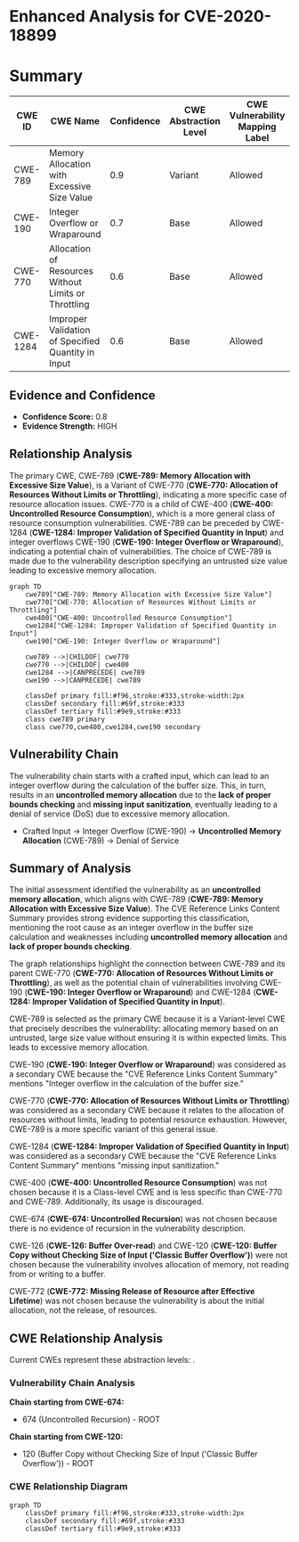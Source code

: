 # Enhanced Analysis for CVE-2020-18899

# Summary
| CWE ID | CWE Name | Confidence | CWE Abstraction Level | CWE Vulnerability Mapping Label | CWE-Vulnerability Mapping Notes |
|---|---|---|---|---|---|
| CWE-789 | Memory Allocation with Excessive Size Value | 0.9 | Variant | Allowed | Primary CWE |
| CWE-190 | Integer Overflow or Wraparound | 0.7 | Base | Allowed | Secondary Candidate |
| CWE-770 | Allocation of Resources Without Limits or Throttling | 0.6 | Base | Allowed | Secondary Candidate |
| CWE-1284 | Improper Validation of Specified Quantity in Input | 0.6 | Base | Allowed | Secondary Candidate |

## Evidence and Confidence

*   **Confidence Score:** 0.8
*   **Evidence Strength:** HIGH

## Relationship Analysis
The primary CWE, CWE-789 (**CWE-789: Memory Allocation with Excessive Size Value**), is a Variant of CWE-770 (**CWE-770: Allocation of Resources Without Limits or Throttling**), indicating a more specific case of resource allocation issues. CWE-770 is a child of CWE-400 (**CWE-400: Uncontrolled Resource Consumption**), which is a more general class of resource consumption vulnerabilities. CWE-789 can be preceded by CWE-1284 (**CWE-1284: Improper Validation of Specified Quantity in Input**) and integer overflows CWE-190 (**CWE-190: Integer Overflow or Wraparound**), indicating a potential chain of vulnerabilities. The choice of CWE-789 is made due to the vulnerability description specifying an untrusted size value leading to excessive memory allocation.

```mermaid
graph TD
    cwe789["CWE-789: Memory Allocation with Excessive Size Value"]
    cwe770["CWE-770: Allocation of Resources Without Limits or Throttling"]
    cwe400["CWE-400: Uncontrolled Resource Consumption"]
    cwe1284["CWE-1284: Improper Validation of Specified Quantity in Input"]
    cwe190["CWE-190: Integer Overflow or Wraparound"]
    
    cwe789 -->|CHILDOF| cwe770
    cwe770 -->|CHILDOF| cwe400
    cwe1284 -->|CANPRECEDE| cwe789
    cwe190 -->|CANPRECEDE| cwe789
    
    classDef primary fill:#f96,stroke:#333,stroke-width:2px
    classDef secondary fill:#69f,stroke:#333
    classDef tertiary fill:#9e9,stroke:#333
    class cwe789 primary
    class cwe770,cwe400,cwe1284,cwe190 secondary
```

## Vulnerability Chain
The vulnerability chain starts with a crafted input, which can lead to an integer overflow during the calculation of the buffer size. This, in turn, results in an **uncontrolled memory allocation** due to the **lack of proper bounds checking** and **missing input sanitization**, eventually leading to a denial of service (DoS) due to excessive memory allocation.
  - Crafted Input -> Integer Overflow (CWE-190) -> **Uncontrolled Memory Allocation** (CWE-789) -> Denial of Service

## Summary of Analysis
The initial assessment identified the vulnerability as an **uncontrolled memory allocation**, which aligns with CWE-789 (**CWE-789: Memory Allocation with Excessive Size Value**). The CVE Reference Links Content Summary provides strong evidence supporting this classification, mentioning the root cause as an integer overflow in the buffer size calculation and weaknesses including **uncontrolled memory allocation** and **lack of proper bounds checking**.

The graph relationships highlight the connection between CWE-789 and its parent CWE-770 (**CWE-770: Allocation of Resources Without Limits or Throttling**), as well as the potential chain of vulnerabilities involving CWE-190 (**CWE-190: Integer Overflow or Wraparound**) and CWE-1284 (**CWE-1284: Improper Validation of Specified Quantity in Input**).

CWE-789 is selected as the primary CWE because it is a Variant-level CWE that precisely describes the vulnerability: allocating memory based on an untrusted, large size value without ensuring it is within expected limits. This leads to excessive memory allocation.

CWE-190 (**CWE-190: Integer Overflow or Wraparound**) was considered as a secondary CWE because the "CVE Reference Links Content Summary" mentions "Integer overflow in the calculation of the buffer size."

CWE-770 (**CWE-770: Allocation of Resources Without Limits or Throttling**) was considered as a secondary CWE because it relates to the allocation of resources without limits, leading to potential resource exhaustion. However, CWE-789 is a more specific variant of this general issue.

CWE-1284 (**CWE-1284: Improper Validation of Specified Quantity in Input**) was considered as a secondary CWE because the "CVE Reference Links Content Summary" mentions "missing input sanitization."

CWE-400 (**CWE-400: Uncontrolled Resource Consumption**) was not chosen because it is a Class-level CWE and is less specific than CWE-770 and CWE-789. Additionally, its usage is discouraged.

CWE-674 (**CWE-674: Uncontrolled Recursion**) was not chosen because there is no evidence of recursion in the vulnerability description.

CWE-126 (**CWE-126: Buffer Over-read**) and CWE-120 (**CWE-120: Buffer Copy without Checking Size of Input ('Classic Buffer Overflow')**) were not chosen because the vulnerability involves allocation of memory, not reading from or writing to a buffer.

CWE-772 (**CWE-772: Missing Release of Resource after Effective Lifetime**) was not chosen because the vulnerability is about the initial allocation, not the release, of resources.


## CWE Relationship Analysis

Current CWEs represent these abstraction levels: .


### Vulnerability Chain Analysis

**Chain starting from CWE-674:**
- 674 (Uncontrolled Recursion) - ROOT


**Chain starting from CWE-120:**
- 120 (Buffer Copy without Checking Size of Input ('Classic Buffer Overflow')) - ROOT



### CWE Relationship Diagram

```mermaid
graph TD
    classDef primary fill:#f96,stroke:#333,stroke-width:2px
    classDef secondary fill:#69f,stroke:#333
    classDef tertiary fill:#9e9,stroke:#333
```